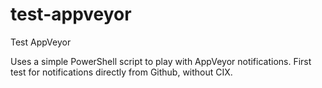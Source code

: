 # test-appveyor
Test AppVeyor

Uses a simple PowerShell script to play with AppVeyor notifications.
First test for notifications directly from Github, without CIX.

